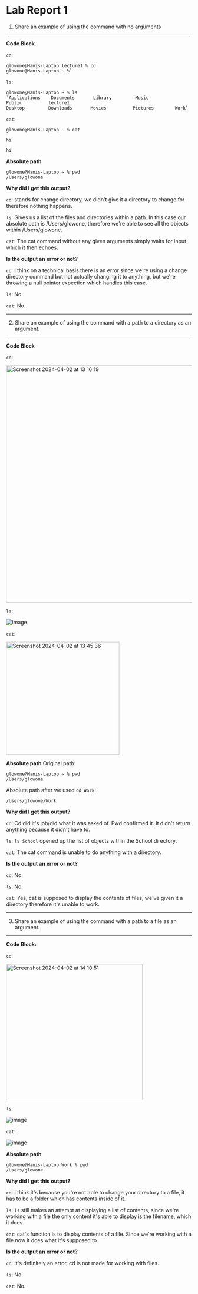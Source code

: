 # Lab Report 1 
1) Share an example of using the command with no arguments

--- 
**Code Block** 

`cd`: 
```
glowone@Manis-Laptop lecture1 % cd
glowone@Manis-Laptop ~ %`
```
`ls`: 
```
glowone@Manis-Laptop ~ % ls
`Applications    Documents       Library         Music           Public          lecture1
Desktop         Downloads       Movies          Pictures        Work`
```

`cat`: 
```
glowone@Manis-Laptop ~ % cat

hi

hi
```

**Absolute path** 
```
glowone@Manis-Laptop ~ % pwd
/Users/glowone
```

**Why did I get this output?** 

`cd`: 
stands for change directory, we didn't give it a directory to change for therefore nothing happens.

`ls`: Gives us a list of the files and directories within a path. In this case our absolute path is /Users/glowone, therefore we're able to see all the objects within /Users/glowone.

`cat`: 
The cat command without any given arguments simply waits for input which it then echoes. 


**Is the output an error or not?**

`cd`: 
I think on a technical basis there is an error since we're using a change directory command but not actually changing it to anything, but we're throwing a null pointer expection which handles this case. 

`ls`: No.

`cat`: No. 

--- 

2. Share an example of using the command with a path to a directory as an argument.
---
**Code Block** 

`cd`: 

<img width="644" alt="Screenshot 2024-04-02 at 13 16 19" src="https://github.com/glowone/cse15l-lab-reports/assets/146388424/f7940407-9f42-4942-bcc9-ad17e57e4b0f">

`ls`: 

![image](https://github.com/glowone/cse15l-lab-reports/assets/146388424/62c229a0-d1b3-41d6-8568-7d7ae6509f88)

`cat`: 

<img width="307" alt="Screenshot 2024-04-02 at 13 45 36" src="https://github.com/glowone/cse15l-lab-reports/assets/146388424/816a9b33-a7a6-4d14-b46e-e80f339361d6">

**Absolute path** 
Original path:
```
glowone@Manis-Laptop ~ % pwd
/Users/glowone
```

Absolute path after we used `cd Work`: 

`/Users/glowone/Work`

**Why did I get this output?** 

`cd`: 
Cd did it's job/did what it was asked of. Pwd confirmed it. It didn't return anything because it didn't have to. 

`ls`: 
`ls School` opened up the list of objects within the School directory. 

`cat`: 
The cat command is unable to do anything with a directory. 

**Is the output an error or not?**

`cd`: 
No. 

`ls`: 
No.

`cat`: 
Yes, cat is supposed to display the contents of files, we've given it a directory therefore it's unable to work. 

---
3) Share an example of using the command with a path to a file as an argument.
---

**Code Block:**

`cd`: 

<img width="370" alt="Screenshot 2024-04-02 at 14 10 51" src="https://github.com/glowone/cse15l-lab-reports/assets/146388424/04c7787f-e78b-4d83-813d-d1b4731c5b3c">

`ls`: 

![image](https://github.com/glowone/cse15l-lab-reports/assets/146388424/f63e6b6d-e995-44ab-bcb6-cf7d2368a719)


`cat`: 

![image](https://github.com/glowone/cse15l-lab-reports/assets/146388424/a3eaf80a-1385-4475-8a99-fa03d4b45987)



**Absolute path**

```
glowone@Manis-Laptop Work % pwd
/Users/glowone
```

**Why did I get this output?** 

`cd`: 
I think it's because you're not able to change your directory to a file, it has to be a folder which has contents inside of it. 

`ls`: 
`ls` still makes an attempt at displaying a list of contents, since we're working with a file the only content it's able to display is the filename, which it does. 

`cat`: 
cat's function is to display contents of a file. Since we're working with a file now it does what it's supposed to. 

**Is the output an error or not?**

`cd`: 
It's definitely an error, cd is not made for working with files. 

`ls`: 
No.

`cat`:
No.

